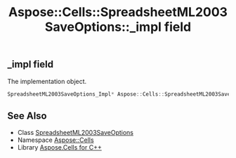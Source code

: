 ﻿---
title: Aspose::Cells::SpreadsheetML2003SaveOptions::_impl field
linktitle: _impl
second_title: Aspose.Cells for C++ API Reference
description: 'Aspose::Cells::SpreadsheetML2003SaveOptions::_impl field. The implementation object in C++.'
type: docs
weight: 1200
url: /cpp/aspose.cells/spreadsheetml2003saveoptions/_impl/
---
## _impl field


The implementation object.

```cpp
SpreadsheetML2003SaveOptions_Impl* Aspose::Cells::SpreadsheetML2003SaveOptions::_impl
```

## See Also

* Class [SpreadsheetML2003SaveOptions](../)
* Namespace [Aspose::Cells](../../)
* Library [Aspose.Cells for C++](../../../)
